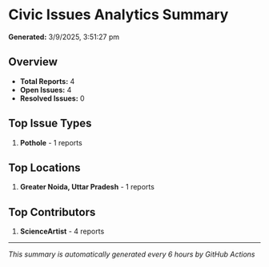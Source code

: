 #  Civic Issues Analytics Summary

**Generated:** 3/9/2025, 3:51:27 pm

##  Overview
- **Total Reports:** 4
- **Open Issues:** 4
- **Resolved Issues:** 0

##  Top Issue Types
1. **Pothole** - 1 reports

##  Top Locations
1. **Greater Noida, Uttar Pradesh** - 1 reports

##  Top Contributors
1. **ScienceArtist** - 4 reports

---
*This summary is automatically generated every 6 hours by GitHub Actions*
